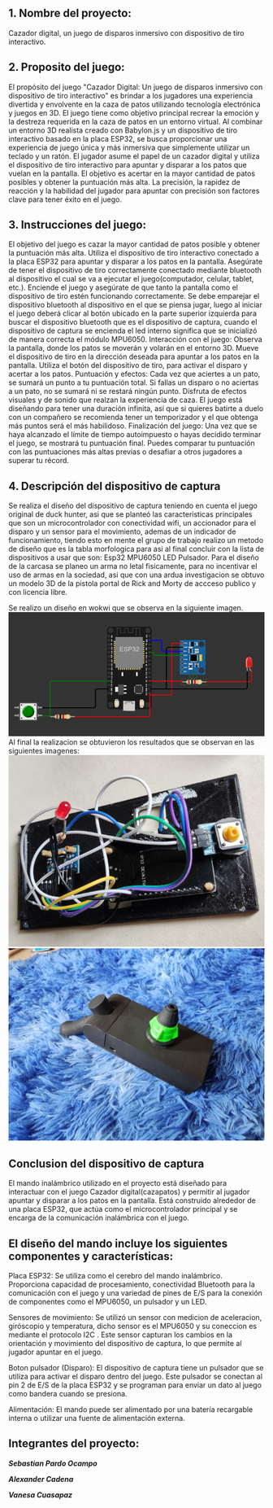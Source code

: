 ## 1. Nombre del proyecto:
Cazador digital, un juego de disparos inmersivo con dispositivo de tiro interactivo.

## 2. Proposito del juego:
El propósito del juego "Cazador Digital: Un juego de disparos inmersivo con dispositivo de tiro interactivo" es brindar a los jugadores una experiencia divertida y envolvente en la caza de patos utilizando tecnología electrónica y juegos en 3D.
El juego tiene como objetivo principal recrear la emoción y la destreza requerida en la caza de patos en un entorno virtual. Al combinar un entorno 3D realista creado con Babylon.js y un dispositivo de tiro interactivo basado en la placa ESP32, se busca proporcionar una experiencia de juego única y más inmersiva que simplemente utilizar un teclado y un ratón.
El jugador asume el papel de un cazador digital y utiliza el dispositivo de tiro interactivo para apuntar y disparar a los patos que vuelan en la pantalla. El objetivo es acertar en la mayor cantidad de patos posibles y obtener la puntuación más alta. La precisión, la rapidez de reacción y la habilidad del jugador para apuntar con precisión son factores clave para tener éxito en el juego.

## 3. Instrucciones del juego:
El objetivo del juego es cazar la mayor cantidad de patos posible y obtener la puntuación más alta.
Utiliza el dispositivo de tiro interactivo conectado a la placa ESP32 para apuntar y disparar a los patos en la pantalla.
Asegúrate de tener el dispositivo de tiro correctamente conectado mediante bluetooth al dispositivo el cual se va a ejecutar el juego(computador, celular, tablet, etc.).
Enciende el juego y asegúrate de que tanto la pantalla como el dispositivo de tiro estén funcionando correctamente.
Se debe emparejar el dispositivo bluetooth al dispositivo en el que se piensa jugar, luego al iniciar el juego deberá clicar al botón ubicado en la parte superior izquierda para buscar el dispositivo bluetooth que es el dispositivo de captura, cuando el dispositivo de captura se encienda el led interno significa que se inicializó de manera correcta el módulo MPU6050.
Interacción con el juego:
Observa la pantalla, donde los patos se moverán y volarán en el entorno 3D.
Mueve el dispositivo de tiro en la dirección deseada para apuntar a los patos en la pantalla.
Utiliza el botón del dispositivo de tiro, para activar el disparo y acertar a los patos.
Puntuación y efectos:
Cada vez que aciertes a un pato, se sumará un punto a tu puntuación total.
Si fallas un disparo o no aciertas a un pato, no se sumará ni se restará ningún punto.
Disfruta de efectos visuales y de sonido que realzan la experiencia de caza.
El juego está diseñando para tener una duración infinita, así que si quieres batirte a duelo con un compañero se recomienda tener un temporizador y el que obtenga más puntos será el más habilidoso.
Finalización del juego:
Una vez que se haya alcanzado el límite de tiempo autoimpuesto o hayas decidido terminar el juego, se mostrará tu puntuación final.
Puedes comparar tu puntuación con las puntuaciones más altas previas o desafiar a otros jugadores a superar tu récord.

## 4. Descripción del dispositivo de captura
Se realiza el diseño del dispositivo de captura teniendo en cuenta el juego original de duck hunter, asi que se planteó las caracteristicas principales que son un microcontrolador con conectividad wifi, un accionador para el disparo y un sensor para el movimiento, ademas de un indicador de funcionamiento, tiendo esto en mente el grupo de trabajo realizo un metodo de diseño que es la tabla morfologica para asi al final concluir con la lista de dispositivos a usar que son:
Esp32
MPU6050 
LED
Pulsador.
Para el diseño de la carcasa se planeo un arma no letal fisicamente, para no incentivar el uso de armas en la sociedad, asi que con una ardua investigacion se obtuvo un modelo 3D de la pistola portal de Rick and Morty de accceso publico y con licencia libre.

Se realizo un diseño en wokwi que se observa en la siguiente imagen.
![Diagrama](https://github.com/spardoocampo/Proyecto_cazador_Digital-Un_juego_de_disparos_inmersivo_con_dispositivo_de_tiro_interactivo/blob/a23afaf25911fb1466389772fc16c3bf43451953/wireless_device/Diagrama%20final.png)
Al final la realizacion se obtuvieron los resultados que se observan en las siguientes imagenes:
![Foto1](https://github.com/spardoocampo/Proyecto_cazador_Digital-Un_juego_de_disparos_inmersivo_con_dispositivo_de_tiro_interactivo/blob/a31c467857ad6181f4238c57ae0dff7b9c6b3d0e/wireless_device/photo_5168195514225765008_y.png)
![Foto2](https://github.com/spardoocampo/Proyecto_cazador_Digital-Un_juego_de_disparos_inmersivo_con_dispositivo_de_tiro_interactivo/blob/a31c467857ad6181f4238c57ae0dff7b9c6b3d0e/wireless_device/photo_5168195514225765007_y.png)

## Conclusion del dispositivo de captura
El mando inalámbrico utilizado en el proyecto está diseñado para interactuar con el juego Cazador digital(cazapatos) y permitir al jugador apuntar y disparar a los patos en la pantalla. Está construido alrededor de una placa ESP32, que actúa como el microcontrolador principal y se encarga de la comunicación inalámbrica con el juego.

## El diseño del mando incluye los siguientes componentes y características:
Placa ESP32: Se utiliza como el cerebro del mando inalámbrico. Proporciona capacidad de procesamiento, conectividad Bluetooth para la comunicación con el juego y una variedad de pines de E/S para la conexión de componentes como el MPU6050, un pulsador y un LED.

Sensores de movimiento: Se utilizó un sensor con medicion de aceleracion, giróscopio y temperatura, dicho sensor es el MPU6050 y su coneccion es mediante el protocolo I2C . Este sensor capturan los cambios en la orientación y movimiento del dispositivo de captura, lo que permite al jugador apuntar en el juego.

Boton pulsador (Disparo): El dispositivo de captura tiene un pulsador que se utiliza para activar el disparo dentro del juego. Este pulsador se conectan al pin 2 de E/S de la placa ESP32 y se programan para enviar un dato al juego como bandera cuando se presiona.

Alimentación: El mando puede ser alimentado por una batería recargable interna o utilizar una fuente de alimentación externa.

## Integrantes del proyecto:
***Sebastian Pardo Ocampo***

***Alexander Cadena***

***Vanesa Cuasapaz***
